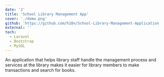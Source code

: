 ```yaml
---
date: '2'
title: 'School Library Management App'
cover: './demo.png'
github: 'https://github.com/h10n/School-Library-Management-Application'
external: ''
tech:
  - Laravel
  - Bootstrap
  - MySQL
---
```


An application that helps library staff handle the management process and services at the library makes it easier for library members to make transactions and search for books.
